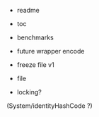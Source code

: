 
- readme
- toc
- benchmarks

- future wrapper encode

- freeze file v1

- file
- locking?

(System/identityHashCode ?)
